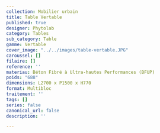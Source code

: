 ```yaml
---
collection: Mobilier urbain
title: Table Vertable
published: true
designer: Phytolab
category: Tables
sub_category: Table
gamme: Vertable
cover_image: "../../images/table-vertable.JPG"
caroussel: []
filaire: []
reference: ''
materiau: Béton Fibré à Ultra-hautes Performances (BFUP)
poids: "688"
dimensions: L2700 x P1500 x H770
format: Multibloc
traitement: ''
tags: []
series: false
canonical_url: false
description: ''

---
```

